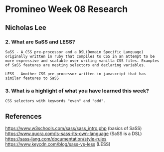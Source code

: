 # Promineo Week 08 Research

## Nicholas Lee

### 2. What are SaSS and LESS?

    SaSS - A CSS pre-processor and a DSL(Domain Specific Language) originally written in ruby that compiles to CSS in an attempt to be more expressive and scalable over writing vanilla CSS files. Examples of SaSS features are nesting selectors and declaring variables.

    LESS - Another CSS pre-processor written in javascript that has similar features to SaSS

### 3. What is a highlight of what you have learned this week? 

    CSS selectors with keywords "even" and "odd".

## References

https://www.w3schools.com/sass/sass_intro.php (basics of SaSS)
https://www.quora.com/Is-sass-its-own-language (SaSS is a DSL)
https://sass-lang.com/documentation/style-rules
https://www.keycdn.com/blog/sass-vs-less (LESS)